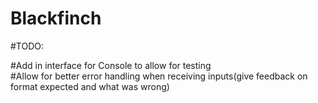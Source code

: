 # Blackfinch

#TODO:

#Add in interface for Console to allow for testing <br> 
#Allow for better error handling when receiving inputs(give feedback on format expected and what was wrong)
